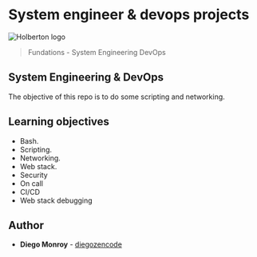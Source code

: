 # System engineer & devops projects
![Holberton logo](https://www.holbertonschool.com/holberton-logo.png)
> Fundations - System Engineering DevOps

## System Engineering & DevOps
The objective of this repo is to do some scripting and networking.

## Learning objectives
* Bash.
* Scripting.
* Networking.
* Web stack.
* Security
* On call
* CI/CD
* Web stack debugging

## Author
* **Diego Monroy** - [diegozencode](https://github.com/diegozencode)
